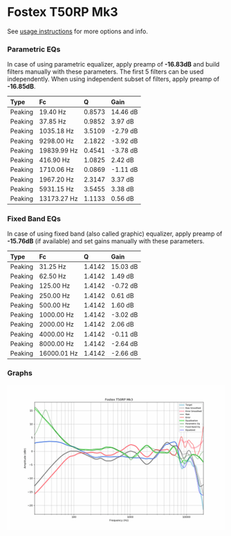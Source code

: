 # Fostex T50RP Mk3
See [usage instructions](https://github.com/jaakkopasanen/AutoEq#usage) for more options and info.

### Parametric EQs
In case of using parametric equalizer, apply preamp of **-16.83dB** and build filters manually
with these parameters. The first 5 filters can be used independently.
When using independent subset of filters, apply preamp of **-16.85dB**.

| Type    | Fc          |      Q | Gain     |
|:--------|:------------|:-------|:---------|
| Peaking | 19.40 Hz    | 0.8573 | 14.46 dB |
| Peaking | 37.85 Hz    | 0.9852 | 3.97 dB  |
| Peaking | 1035.18 Hz  | 3.5109 | -2.79 dB |
| Peaking | 9298.00 Hz  | 2.1822 | -3.92 dB |
| Peaking | 19839.99 Hz | 0.4541 | -3.78 dB |
| Peaking | 416.90 Hz   | 1.0825 | 2.42 dB  |
| Peaking | 1710.06 Hz  | 0.0869 | -1.11 dB |
| Peaking | 1967.20 Hz  | 2.3147 | 3.37 dB  |
| Peaking | 5931.15 Hz  | 3.5455 | 3.38 dB  |
| Peaking | 13173.27 Hz | 1.1133 | 0.56 dB  |

### Fixed Band EQs
In case of using fixed band (also called graphic) equalizer, apply preamp of **-15.76dB**
(if available) and set gains manually with these parameters.

| Type    | Fc          |      Q | Gain     |
|:--------|:------------|:-------|:---------|
| Peaking | 31.25 Hz    | 1.4142 | 15.03 dB |
| Peaking | 62.50 Hz    | 1.4142 | 1.49 dB  |
| Peaking | 125.00 Hz   | 1.4142 | -0.72 dB |
| Peaking | 250.00 Hz   | 1.4142 | 0.61 dB  |
| Peaking | 500.00 Hz   | 1.4142 | 1.60 dB  |
| Peaking | 1000.00 Hz  | 1.4142 | -3.02 dB |
| Peaking | 2000.00 Hz  | 1.4142 | 2.06 dB  |
| Peaking | 4000.00 Hz  | 1.4142 | -0.11 dB |
| Peaking | 8000.00 Hz  | 1.4142 | -2.64 dB |
| Peaking | 16000.01 Hz | 1.4142 | -2.66 dB |

### Graphs
![](./Fostex%20T50RP%20Mk3.png)
